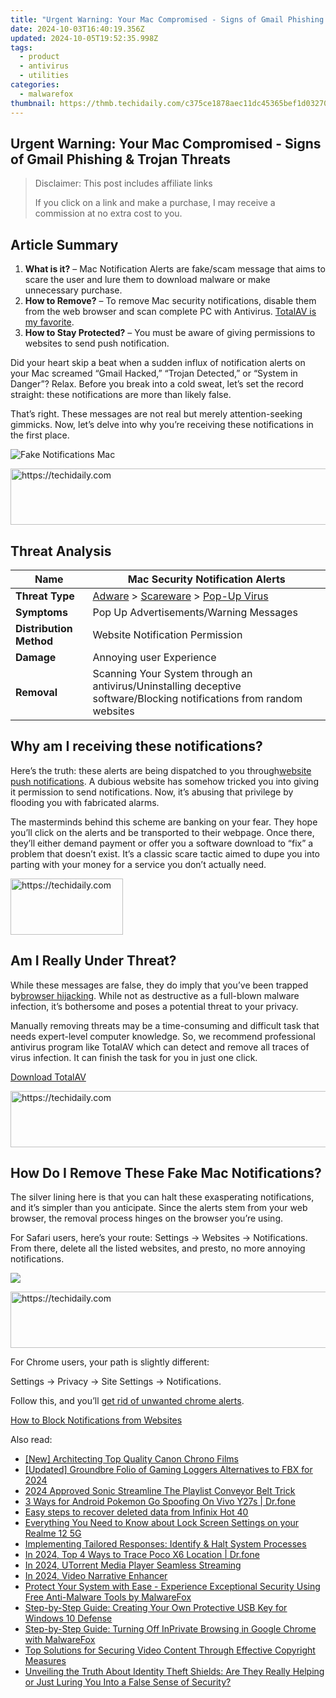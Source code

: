 ```yaml
---
title: "Urgent Warning: Your Mac Compromised - Signs of Gmail Phishing & Trojan Threats"
date: 2024-10-03T16:40:19.356Z
updated: 2024-10-05T19:52:35.998Z
tags:
  - product
  - antivirus
  - utilities
categories:
  - malwarefox
thumbnail: https://thmb.techidaily.com/c375ce1878aec11dc45365bef1d03270965b9669f431a9e083c40be8add6302b.jpg
---
```


## Urgent Warning: Your Mac Compromised - Signs of Gmail Phishing & Trojan Threats

>  Disclaimer: This post includes affiliate links
>
>  If you click on a link and make a purchase, I may receive a commission at no extra cost to you.
>

## Article Summary

1. **What is it?** – Mac Notification Alerts are fake/scam message that aims to scare the user and lure them to download malware or make unnecessary purchase.
2. **How to Remove?** – To remove Mac security notifications, disable them from the web browser and scan complete PC with Antivirus. [TotalAV is my favorite](https://tools.techidaily.com/malwarefox/products/).
3. **How to Stay Protected?** – You must be aware of giving permissions to websites to send push notification.

Did your heart skip a beat when a sudden influx of notification alerts on your Mac screamed “Gmail Hacked,” “Trojan Detected,” or “System in Danger”? Relax. Before you break into a cold sweat, let’s set the record straight: these notifications are more than likely false.

That’s right. These messages are not real but merely attention-seeking gimmicks. Now, let’s delve into why you’re receiving these notifications in the first place.

![Fake Notifications Mac](https://www.malwarefox.com/wp-content/uploads/2024/02/Fake-Notifications-Mac.webp)

<!-- affiliate ads begin -->
<a href="https://appsumo.8odi.net/c/5597632/2130870/7443" target="_top" id="2130870">
  <img src="//a.impactradius-go.com/display-ad/7443-2130870" border="0" alt="https://techidaily.com" width="728" height="90"/>
</a>
<img height="0" width="0" src="https://appsumo.8odi.net/i/5597632/2130870/7443" style="position:absolute;visibility:hidden;" border="0" />
<!-- affiliate ads end -->

## Threat Analysis

| **Name**                | Mac Security Notification Alerts                                                                                                                                      |
| ----------------------- | --------------------------------------------------------------------------------------------------------------------------------------------------------------------- |
| **Threat Type**         | [Adware](https://tools.techidaily.com/malwarefox/products/) \> [Scareware](https://tools.techidaily.com/malwarefox/products/) \> [Pop-Up Virus](https://tools.techidaily.com/malwarefox/products/) |
| **Symptoms**            | Pop Up Advertisements/Warning Messages                                                                                                                                |
| **Distribution Method** | Website Notification Permission                                                                                                                                       |
| **Damage**              | Annoying user Experience                                                                                                                                              |
| **Removal**             | Scanning Your System through an antivirus/Uninstalling deceptive software/Blocking notifications from random websites                                                 |

## Why am I receiving these notifications?

Here’s the truth: these alerts are being dispatched to you through[website push notifications](https://tools.techidaily.com/malwarefox/products/). A dubious website has somehow tricked you into giving it permission to send notifications. Now, it’s abusing that privilege by flooding you with fabricated alarms.

The masterminds behind this scheme are banking on your fear. They hope you’ll click on the alerts and be transported to their webpage. Once there, they’ll either demand payment or offer you a software download to “fix” a problem that doesn’t exist. It’s a classic scare tactic aimed to dupe you into parting with your money for a service you don’t actually need.

<!-- affiliate ads begin -->
<a href="https://aligracehair.sjv.io/c/5597632/2135353/19272" target="_top" id="2135353">
  <img src="//a.impactradius-go.com/display-ad/19272-2135353" border="0" alt="https://techidaily.com" width="180" height="90"/>
</a>
<img height="0" width="0" src="https://aligracehair.sjv.io/i/5597632/2135353/19272" style="position:absolute;visibility:hidden;" border="0" />
<!-- affiliate ads end -->

## Am I Really Under Threat?

While these messages are false, they do imply that you’ve been trapped by[browser hijacking](https://tools.techidaily.com/malwarefox/products/). While not as destructive as a full-blown malware infection, it’s bothersome and poses a potential threat to your privacy.

Manually removing threats may be a time-consuming and difficult task that needs expert-level computer knowledge. So, we recommend professional antivirus program like TotalAV which can detect and remove all traces of virus infection. It can finish the task for you in just one click.

[Download TotalAV](https://tools.techidaily.com/malwarefox/products/)

<!-- affiliate ads begin -->
<a href="https://aligracehair.sjv.io/c/5597632/1972698/19272" target="_top" id="1972698">
  <img src="//a.impactradius-go.com/display-ad/19272-1972698" border="0" alt="https://techidaily.com" width="728" height="90"/>
</a>
<img height="0" width="0" src="https://aligracehair.sjv.io/i/5597632/1972698/19272" style="position:absolute;visibility:hidden;" border="0" />
<!-- affiliate ads end -->

## How Do I Remove These Fake Mac Notifications?

The silver lining here is that you can halt these exasperating notifications, and it’s simpler than you anticipate. Since the alerts stem from your web browser, the removal process hinges on the browser you’re using.

For Safari users, here’s your route: Settings -> Websites -> Notifications. From there, delete all the listed websites, and presto, no more annoying notifications.

![](https://www.malwarefox.com/wp-content/uploads/2024/02/safari-notifications.webp)

<!-- affiliate ads begin -->
<a href="https://aligracehair.sjv.io/c/5597632/1885947/19272" target="_top" id="1885947">
  <img src="//a.impactradius-go.com/display-ad/19272-1885947" border="0" alt="https://techidaily.com" width="728" height="90"/>
</a>
<img height="0" width="0" src="https://aligracehair.sjv.io/i/5597632/1885947/19272" style="position:absolute;visibility:hidden;" border="0" />
<!-- affiliate ads end -->

For Chrome users, your path is slightly different: 

Settings -> Privacy -> Site Settings -> Notifications. 

Follow this, and you’ll [get rid of unwanted chrome alerts](https://tools.techidaily.com/malwarefox/products/).

[How to Block Notifications from Websites](https://tools.techidaily.com/malwarefox/products/)

<ins class="adsbygoogle"
     style="display:block"
     data-ad-format="autorelaxed"
     data-ad-client="ca-pub-7571918770474297"
     data-ad-slot="1223367746"></ins>

<ins class="adsbygoogle"
     style="display:block"
     data-ad-client="ca-pub-7571918770474297"
     data-ad-slot="8358498916"
     data-ad-format="auto"
     data-full-width-responsive="true"></ins>

<span class="atpl-alsoreadstyle">Also read:</span>
<div><ul>
<li><a href="https://fox-http.techidaily.com/new-architecting-top-quality-canon-chrono-films/"><u>[New] Architecting Top Quality Canon Chrono Films</u></a></li>
<li><a href="https://visual-screen-recording.techidaily.com/updated-groundbre-folio-of-gaming-loggers-alternatives-to-fbx-for-2024/"><u>[Updated] Groundbre Folio of Gaming Loggers Alternatives to FBX for 2024</u></a></li>
<li><a href="https://extra-support.techidaily.com/2024-approved-sonic-streamline-the-playlist-conveyor-belt-trick/"><u>2024 Approved Sonic Streamline The Playlist Conveyor Belt Trick</u></a></li>
<li><a href="https://change-location.techidaily.com/3-ways-for-android-pokemon-go-spoofing-on-vivo-y27s-drfone-by-drfone-virtual-android/"><u>3 Ways for Android Pokemon Go Spoofing On Vivo Y27s | Dr.fone</u></a></li>
<li><a href="https://phone-solutions.techidaily.com/easy-steps-to-recover-deleted-data-from-infinix-hot-40-by-fonelab-android-recover-data/"><u>Easy steps to recover deleted data from Infinix Hot 40</u></a></li>
<li><a href="https://easy-unlock-android.techidaily.com/everything-you-need-to-know-about-lock-screen-settings-on-your-realme-12-5g-by-drfone-android/"><u>Everything You Need to Know about Lock Screen Settings on your Realme 12 5G</u></a></li>
<li><a href="https://win-updates.techidaily.com/implementing-tailored-responses-identify-and-halt-system-processes/"><u>Implementing Tailored Responses: Identify & Halt System Processes</u></a></li>
<li><a href="https://android-location-track.techidaily.com/in-2024-top-4-ways-to-trace-poco-x6-location-drfone-by-drfone-virtual-android/"><u>In 2024, Top 4 Ways to Trace Poco X6 Location | Dr.fone</u></a></li>
<li><a href="https://some-approaches.techidaily.com/in-2024-utorrent-media-player-seamless-streaming/"><u>In 2024, UTorrent Media Player Seamless Streaming</u></a></li>
<li><a href="https://youtube-tips.techidaily.com/24-video-narrative-enhancer/"><u>In 2024, Video Narrative Enhancer</u></a></li>
<li><a href="https://win-updates.techidaily.com/protect-your-system-with-ease-experience-exceptional-security-using-free-anti-malware-tools-by-malwarefox/"><u>Protect Your System with Ease - Experience Exceptional Security Using Free Anti-Malware Tools by MalwareFox</u></a></li>
<li><a href="https://win-updates.techidaily.com/step-by-step-guide-creating-your-own-protective-usb-key-for-windows-10-defense/"><u>Step-by-Step Guide: Creating Your Own Protective USB Key for Windows 10 Defense</u></a></li>
<li><a href="https://win-updates.techidaily.com/step-by-step-guide-turning-off-inprivate-browsing-in-google-chrome-with-malwarefox/"><u>Step-by-Step Guide: Turning Off InPrivate Browsing in Google Chrome with MalwareFox</u></a></li>
<li><a href="https://win-updates.techidaily.com/top-solutions-for-securing-video-content-through-effective-copyright-measures/"><u>Top Solutions for Securing Video Content Through Effective Copyright Measures</u></a></li>
<li><a href="https://win-updates.techidaily.com/unveiling-the-truth-about-identity-theft-shields-are-they-really-helping-or-just-luring-you-into-a-false-sense-of-security/"><u>Unveiling the Truth About Identity Theft Shields: Are They Really Helping or Just Luring You Into a False Sense of Security?</u></a></li>
</ul></div>

